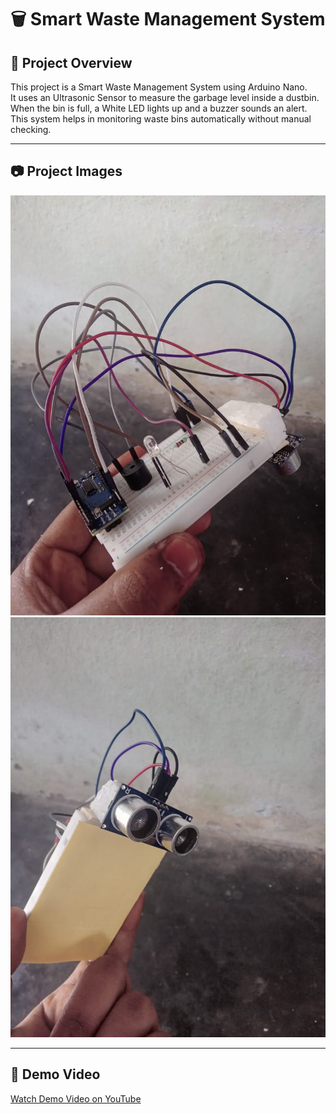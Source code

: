 # 🗑️ Smart Waste Management System

## 📌 Project Overview
This project is a Smart Waste Management System using Arduino Nano.  
It uses an Ultrasonic Sensor to measure the garbage level inside a dustbin.  
When the bin is full, a White LED lights up and a buzzer sounds an alert.  
This system helps in monitoring waste bins automatically without manual checking.

---

## 📷 Project Images
![Waste Bin 1](waste.jpeg)
![Waste Bin 2](waste2.jpeg)

---

## 🎥 Demo Video
[Watch Demo Video on YouTube](https://youtube.com/shorts/CslphC05Az4?feature=share)

